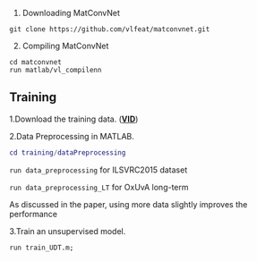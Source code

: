 
1. Downloading MatConvNet
```
git clone https://github.com/vlfeat/matconvnet.git
```

2. Compiling MatConvNet
```
cd matconvnet
run matlab/vl_compilenn
```

## Training

1.Download the training data. ([**VID**](data))

2.Data Preprocessing in MATLAB.

```matlab
cd training/dataPreprocessing
```
`run data_preprocessing` for ILSVRC2015 dataset

`run data_preprocessing_LT` for OxUvA long-term

As discussed in the paper, using more data slightly improves the performance

3.Train an unsupervised model.
```
run train_UDT.m;
```
